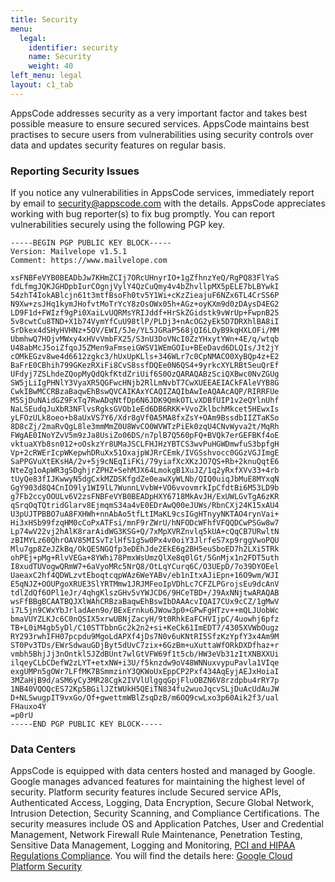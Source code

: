 ```yaml
---
title: Security
menu:
  legal:
    identifier: security
    name: Security
    weight: 40
left_menu: legal
layout: c1_tab
---
```

AppsCode addresses security as a very important factor and takes best possible measure to ensure secured services. AppsCode maintains best practises to secure users from vulnerabilities using security controls over data and updates security features on regular basis.


### Reporting Security Issues
If you notice any vulnerabilities in AppsCode services, immediately report by email to <security@appscode.com> with the details. AppsCode appreciates working with bug reporter(s) to fix bug promptly. You can report vulnerabilities securely using the following PGP key.

```
-----BEGIN PGP PUBLIC KEY BLOCK-----
Version: Mailvelope v1.5.1
Comment: https://www.mailvelope.com

xsFNBFeVYB0BEADbJw7KHmZCIj7ORcUHnyrIO+1gZfhnzYeQ/RgPQ83FlYaS
fdLfmgJQKJGHDpbIurCOgnjVylY4QzCuQmy4v4bZhvllpMX5pELE7bLBYwkI
54zhT4IokABlcjn61t3mtfBsoFh0tv5Y1Wi+cKzZieajuF6NZx6TL4CrSS6P
N9Xw+zsJHq1kymJHofvtMoTrYcY8zOsOWx05h+AGz+oyKXm9d0zDAysD4EG2
LD9F1d+FWIzf9gPi0XaiLvUQRMsYRIJddf+HrSkZGidstk9vWrUp+FwpnB25
5v8cwtCu8TND+X1b74VymYfCuU98tlP/PLDj3+nAcOG2yEk5D7DRXhlBA8iI
SrDkex4dSHyHVHNz+5QV/EWI/5Je/YL5JGRaP568jQI6LOyB9kqHXLOFi/MM
UbmhwQ7HOjvMWxy4xHVvVmbFX25/S3nU3DoVNcI0ZzYHxytYWn+4E/q/wtqb
U48abMcJ5oiZfqoJ5ZMen9aFmseiGWSV1WEmGOIu+BEeDavd6DLQIs/Jt2jY
cOMkEGzv8we4d6612zgkc3/hUxUpKLls+346WLr7c0CpNMACO0XyBQp4z+E2
BaFrE0CBhih799GKezRXiFi8CvS8ssfDQEe0N6QS4+9yrkcXYLRBt5euQrEf
UFdyj7ZSLhdeZQopMyQdQkfKtdZriUif6S0OzQARAQABzSciQXBwc0NvZGUg
SW5jLiIgPHNlY3VyaXR5QGFwcHNjb2RlLmNvbT7CwXUEEAEIACkFAleVYB8G
CwkIBwMCCRBzaBaqwEhBswQVCAIKAxYCAQIZAQIbAwIeAQAAcAQP/RIRRFUe
M5SjDuNAidGZ9FxTq7RwADqNtfDp6N6JDK9QmkOTLvXDBfUIP1v2eQYlnUhf
NaLSEudqJuXbR3NFlvsRgksGVOb1eEd6DB6RKK+VvoZklbchMkcet5HEwxIs
yLFOzULk8oeo+b8aUxVS7Y6/Xdr8gVf0A5MA8fxZsY+OAm9BssdbIIZTaKSo
8D8cZj/2maRvQgL8le3mmMmZ0U8WvCO0WVWTzPiEk0zqU4CNvWyva2t/MqRh
FWgAE0INoYZvV5m9zJa8UsiZo06DS/n7plB7Q560pFQ+BVQk7erGEFBKf4oE
vktuaXYb8sn012+oOskzYr8UMaJSCLFHJHzYBTCS3wvPuHGWDmwfuS3bpfgH
Vp+2cRWErIcpWKepwhDRuXx51OxajpWJRrCEmk/IVGSshvocc0GGzVGJImgE
SaPPGVuXtEKsHA/2v+5j9cNEqIiFKi/79yiafXcXKzJO7QS+Rb+2knuQqtE6
NteZg1oApWR3gSDghjrZPHZ+SehMJX64LmokgB1XuJZ/1q2yRxfXVv33+4rb
tUyQe83fIJKwwyN5dgCxkMZDSKfgdZe0eawXyWLNb/QIQ0uiqJbMuE8MYxqN
GgY903d8Q4CnIO9ly1WI9lL7WunnLVvbW+VO6vvovmrkIpCfdtBi6M53LD9b
g7Fb2ccyOOULv6V2zsFNBFeVYB0BEADpHXY6718MkAvJH/ExUWLGvTgA6zKR
qSrqOqTQtridGlarv8EjmqmS34a4vE0EDrAwQ00eJUWs/RbnCXj24K15xAU4
U3pUJTPBBO7uA8FXHWh+nnAbAo5tfLtIMaKL9csIGgHTnyyNKTAO4rynVai+
Hi3xHSb99fzqHM0cCoPxATFsi/mnF9rZWrU/hNFODcWFhfVFQQDCwPSGw8w7
Lp74wV22vj2hAlK8rarAidWG3KSG+Q/7xMpXVRZnvlq5kUA+cQqCB7URwltN
zBIMYLz60QhrOAV85MISvTzlHfS1g5w0Px4v0oiY3JlrfeS7xp9rggVwoPQU
Mlu7gp8ZeJZkBq/OkQESNGQfp3eDEhJde2EkE6g2BH5euSboED7h2LXi5TRk
ohPEj+pMg+RlvVEGa+8YWhi78PmxWsUmzQlXe8q0lGt/5GnMjx1n2FDT5uth
I8xudTUVogwQRmW7+6aVyoMRc5NrQ8/OtLqYCurq6C/O3UEpD/7o39DYOEel
UaeaxC2hf4QDWLzvtEboqtcqpWAz6WeYABv/eb1nItxAJiEpn+16O9wm/WJI
E5qNJZ+OOUPgoXRUE3SlYRTMmw1JRJMFeoIpVDhLc7CFZLPGrojsEu9dcAnV
tdlZdQf6OPl1eJr/4qhgKlszGHv5vYWJCD6/9HCeTBD+/J9AxNNjtwARAQAB
wsFfBBgBCAATBQJXlWAhCRBzaBaqwEhBswIbDAAAcvIQAI7CUx9cCZ/1gMwV
i7L5jn9CWxYbJrladAen9o/BExErnku6JWow3p0+GPwFgHTzv++mQLJUobWc
bmaVUYZLKJc6C0nQSIX5xrwUBNjZacyH/9t0RhkEaFCHVIjpC/4uowhj6pfz
TB+L0iM4gb5yDl/C10STTbbnGc2k2n2+si+KeCk61ImEDT7/4305XVWbOugz
RY293rwhIFH07pcpdu9MgoLdAPXf4jDs7N0v6uKNtRI5SfzKzYpfY3x4Am9M
ST0Pv3TDs/EWrSdwauGDjByt5dUvC7zix+6GzBm+uXuttaWfORkDXDfhaz+r
vmbh5BhjJj3nOntkl5JZdBUnt7wlGtVFW69f1t5cb/HW3eVb31zItXNBXXUi
ilqeyCLbCDefW2zLYT+etxNW+i3U/f5knzdw9oV48WNNuxvypuPavla1VIqe
exgUMPn5gOWr7LFfMK7BSmmzinY3QKWoUxEppCP2Pxf434AqEyjAEJxHoiaI
3MZaHjB9d/aSM6yCy3MR28Cgk2IVVlUlggqGpjFluOBZN6V8rzdpbu4rRY7p
1NB40VQOQcES72Kp5BGilJZtWUkH5QEiTN834fu2wuoJqcvSLjDuAcUdAuJW
D+NLSwugpIT9vxGo/Of+gwettmWBlZsqDzB/m6OQ9cwLxo3p60Aik2f3/ual
FHauxo4Y
=p0rU
-----END PGP PUBLIC KEY BLOCK-----
```


### Data Centers
AppsCode is equipped with data centers hosted and managed by Google. Google manages advanced features for maintaining the highest level of security. Platform security features include Secured service APIs, Authenticated Access, Logging, Data Encryption, Secure Global Network, Intrusion Detection, Security Scanning, and Compliance Certifications. The security measures include OS and Application Patches, User and Credential Management, Network Firewall Rule Maintenance, Penetration Testing, Sensitive Data Management, Logging and Monitoring, [PCI and HIPAA Regulations Compliance](http://pcihipaa.com/). You will find the details here: [Google Cloud Platform Security](https://cloud.google.com/security/)


